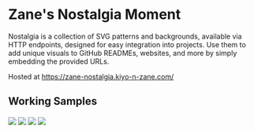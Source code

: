 # Zane's Nostalgia Moment

Nostalgia is a collection of SVG patterns and backgrounds, available via HTTP endpoints, designed for easy integration into projects. Use them to add unique visuals to GitHub READMEs, websites, and more by simply embedding the provided URLs.

Hosted at https://zane-nostalgia.kiyo-n-zane.com/

## Working Samples


<img align="center" src="https://zane-nostalgia.kiyo-n-zane.com/scenes/rainy/api?height=200&width=2000&color=%23888888&backgroundColor=%23000000&density=20&bannerText=Rainy" />

<img align="center" src="https://zane-nostalgia.kiyo-n-zane.com/scenes/meteors/api?height=200&width=2000&color=%23ffff00&backgroundColor=%23000000&rotation=30&density=15&bannerText=Meteors+Shower" />

<img align="center" src="https://zane-nostalgia.kiyo-n-zane.com/scenes/404/api?height=200&width=2000&color=%23940000&backgroundColor=%23000000&density=6&bannerText=404" />

<img align="center" src="https://zane-nostalgia.kiyo-n-zane.com/scenes/waves/api?height=200&width=2000&color=%23444444&backgroundColor=%23000000&waveAmount=5&waveComplexity=3&waveHeight=80&bannerText=Waves" />
